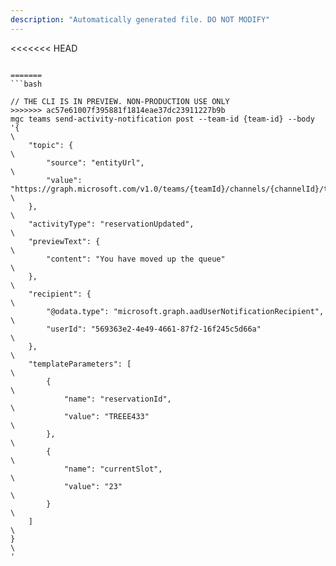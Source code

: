 ```yaml
---
description: "Automatically generated file. DO NOT MODIFY"
---
```


<<<<<<< HEAD
```cli

=======
```bash

// THE CLI IS IN PREVIEW. NON-PRODUCTION USE ONLY
>>>>>>> ac57e61007f395881f1814eae37dc23911227b9b
mgc teams send-activity-notification post --team-id {team-id} --body '{\
    "topic": {\
        "source": "entityUrl",\
        "value": "https://graph.microsoft.com/v1.0/teams/{teamId}/channels/{channelId}/tabs/{tabId}"\
    },\
    "activityType": "reservationUpdated",\
    "previewText": {\
        "content": "You have moved up the queue"\
    },\
    "recipient": {\
        "@odata.type": "microsoft.graph.aadUserNotificationRecipient",\
        "userId": "569363e2-4e49-4661-87f2-16f245c5d66a"\
    },\
    "templateParameters": [\
        {\
            "name": "reservationId",\
            "value": "TREEE433"\
        },\
        {\
            "name": "currentSlot",\
            "value": "23"\
        }\
    ]\
}\
'

```